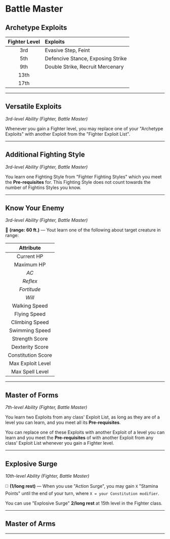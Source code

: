 # Battle Master

## Archetype Exploits

| Fighter Level | Exploits                          |
|:-------------:|:----------------------------------|
|      3rd      | Evasive Step, Feint               |
|      5th      | Defencive Stance, Exposing Strike |
|      9th      | Double Strike, Recruit Mercenary  |
|     13th      |                                   |
|     17th      |                                   |

---

## Versatile Exploits
*3rd-level Ability (Fighter, Battle Master)*  

Whenever you gain a Fighter level, you may replace one of your "Archetype Exploits" with another Exploit from the "Fighter Exploit List".

---

## Additional Fighting Style
*3rd-level Ability (Fighter, Battle Master)*  

You learn one Fighting Style from "Fighter Fighting Styles" which you meet the **Pre-requisites** for. This Fighting Style does not count towards the number of Fightins Styles you know.

---

## Know Your Enemy
*3rd-level Ability (Fighter, Battle Master)*  

🔷 **(range: 60 ft.)** — Yout learn one of the following about target creature in range:

|     Attribute      |
|:------------------:|
|     Current HP     |
|     Maximum HP     |
|        *AC*        |
|      *Reflex*      |
|    *Fortitude*     |
|       *Will*       |
|   Walking Speed    |
|    Flying Speed    |
|   Climbing Speed   |
|   Swimming Speed   |
|   Strength Score   |
|  Dexterity Score   |
| Constitution Score |
| Max Exploit Level  |
|  Max Spell Level   |

---

## Master of Forms
*7th-level Ability (Fighter, Battle Master)*  

You learn two Exploits from any class' Exploit List, as long as they are of a level you can learn, and you meet all its **Pre-requisites**.

You can replace one of these Exploits with another Exploit of a level you can learn and you meet the **Pre-requisites** of with another Exploit from any class' Exploit List whenever you gain a Fighter level.

---

## Explosive Surge
*10th-level Ability (Fighter, Battle Master)*  

◻️ **(1/long rest)** — When you use "Action Surge", you may gain `X` "Stamina Points" until the end of your turn, where `X = your Constitution modifier`.

You can use "Explosive Surge" **2/long rest** at 15th level in the Fighter class.

---

## Master of Arms

---
